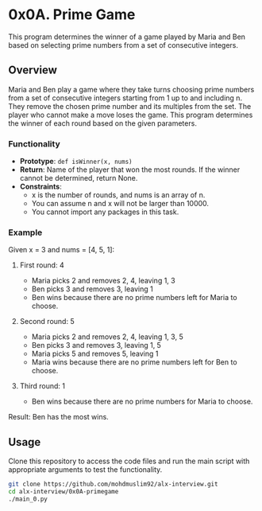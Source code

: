 # 0x0A. Prime Game

This program determines the winner of a game played by Maria and Ben based on selecting prime numbers from a set of consecutive integers.

## Overview

Maria and Ben play a game where they take turns choosing prime numbers from a set of consecutive integers starting from 1 up to and including n. They remove the chosen prime number and its multiples from the set. The player who cannot make a move loses the game. This program determines the winner of each round based on the given parameters.

### Functionality

- **Prototype**: `def isWinner(x, nums)`
- **Return**: Name of the player that won the most rounds. If the winner cannot be determined, return None.
- **Constraints**:
    - x is the number of rounds, and nums is an array of n.
    - You can assume n and x will not be larger than 10000.
    - You cannot import any packages in this task.

### Example

Given x = 3 and nums = [4, 5, 1]:

1. First round: 4
    - Maria picks 2 and removes 2, 4, leaving 1, 3
    - Ben picks 3 and removes 3, leaving 1
    - Ben wins because there are no prime numbers left for Maria to choose.

2. Second round: 5
    - Maria picks 2 and removes 2, 4, leaving 1, 3, 5
    - Ben picks 3 and removes 3, leaving 1, 5
    - Maria picks 5 and removes 5, leaving 1
    - Maria wins because there are no prime numbers left for Ben to choose.

3. Third round: 1
    - Ben wins because there are no prime numbers for Maria to choose.

Result: Ben has the most wins.

## Usage

Clone this repository to access the code files and run the main script with appropriate arguments to test the functionality.

```bash
git clone https://github.com/mohdmuslim92/alx-interview.git
cd alx-interview/0x0A-primegame
./main_0.py
